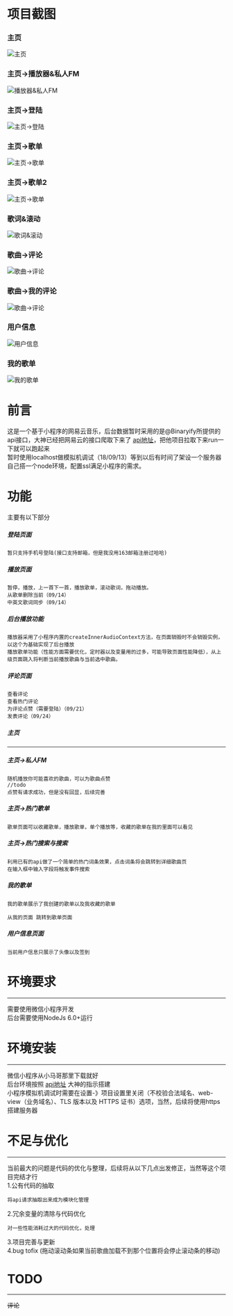 
# 项目截图
### 主页
![主页](/littleProgram/screenshot/index.png)
### 主页->播放器&私人FM
![播放器&私人FM](/littleProgram/screenshot/fm.png)
### 主页->登陆
![主页->登陆](/littleProgram/screenshot/isLogin.png)
### 主页->歌单
![主页->歌单](/littleProgram/screenshot/playList.png)
### 主页->歌单2
![主页->歌单](/littleProgram/screenshot/playList2.png)
### 歌词&滚动
![歌词&滚动](/littleProgram/screenshot/lrc.png)
### 歌曲->评论
![歌曲->评论](/littleProgram/screenshot/comment.png)
### 歌曲->我的评论
![歌曲->评论](/littleProgram/screenshot/myComment.png)
### 用户信息
![用户信息](/littleProgram/screenshot/user.png)
### 我的歌单
![我的歌单](/littleProgram/screenshot/myPlayList.png)
# 前言
这是一个基于小程序的网易云音乐，后台数据暂时采用的是@Binaryify所提供的api接口，大神已经把网易云的接口爬取下来了 [api地址](https://github.com/Binaryify/NeteaseCloudMusicApi)，把他项目拉取下来run一下就可以跑起来  
暂时使用localhost做模拟机调试（18/09/13）等到以后有时间了架设一个服务器自己搭一个node环境，配置ssl满足小程序的需求。

# 功能
主要有以下部分
##### 登陆页面
    暂只支持手机号登陆(接口支持邮箱，但是我没用163邮箱注册过哈哈)
##### 播放页面
    暂停，播放，上一首下一首，播放歌单，滚动歌词，拖动播放。
    从歌单删除当前（09/14）
    中英文歌词同步（09/14）
##### 后台播放功能
    播放器采用了小程序内置的createInnerAudioContext方法，在页面销毁时不会销毁实例，以这个为基础实现了后台播放  
    播放歌单功能（性能方面需要优化，定时器以及变量用的过多，可能导致页面性能降低），从上级页面跳入将判断当前播放歌曲与当前选中歌曲。
##### 评论页面
    查看评论
    查看热门评论
    为评论点赞（需要登陆）（09/21）
    发表评论（09/24）
##### 主页
-----
##### 主页->私人FM
    随机播放你可能喜欢的歌曲，可以为歌曲点赞
    //todo
    点赞有请求成功，但是没有回显，后续完善
##### 主页->热门歌单
    歌单页面可以收藏歌单，播放歌单，单个播放等，收藏的歌单在我的里面可以看见
##### 主页->热门搜索与搜索
    利用已有的api做了一个简单的热门词条效果，点击词条将会跳转到详细歌曲页  
    在输入框中输入字段将触发事件搜索
##### 我的歌单
    我的歌单展示了我创建的歌单以及我收藏的歌单
   
    从我的页面 跳转到歌单页面
##### 用户信息页面
    当前用户信息只展示了头像以及签到
# 环境要求
---
需要使用微信小程序开发  
后台需要使用NodeJs 6.0+运行

# 环境安装
------
  微信小程序从小马哥那里下载就好   
  后台环境按照  [api地址](https://github.com/Binaryify/NeteaseCloudMusicApi) 大神的指示搭建  
  小程序模拟机调试时需要在设置-》项目设置里关闭（不校验合法域名、web-view（业务域名）、TLS 版本以及 HTTPS 证书）选项，当然，后续将使用https搭建服务器

# 不足与优化
-----
当前最大的问题是代码的优化与整理，后续将从以下几点出发修正，当然等这个项目完结才行  
1.公有代码的抽取  

    将api请求抽取出来成为模块化管理  
  
2.冗余变量的清除与代码优化  

    对一些性能消耗过大的代码优化，处理  
  
3.项目完善与更新  
4.bug tofix (拖动滚动条如果当前歌曲加载不到那个位置将会停止滚动条的移动)
# TODO
-----
<del>评论</del>

